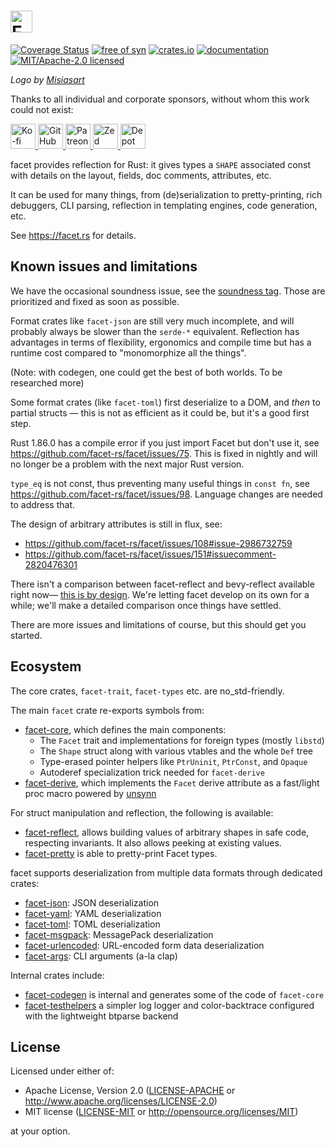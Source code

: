 <h1>
<picture>
    <source type="image/webp" media="(prefers-color-scheme: dark)" srcset="https://github.com/facet-rs/facet/raw/main/static/logo-v2/facet-b-dark.webp">
    <source type="image/png" media="(prefers-color-scheme: dark)" srcset="https://github.com/facet-rs/facet/raw/main/static/logo-v2/facet-b-dark.png">
    <source type="image/webp" srcset="https://github.com/facet-rs/facet/raw/main/static/logo-v2/facet-b-light.webp">
    <img src="https://github.com/facet-rs/facet/raw/main/static/logo-v2/facet-b-light.png" height="35" alt="Facet logo - a reflection library for Rust">
</picture>
</h1>

[![Coverage Status](https://coveralls.io/repos/github/facet-rs/facet/badge.svg?branch=main)](https://coveralls.io/github/facet-rs/facet?branch=main)
[![free of syn](https://img.shields.io/badge/free%20of-syn-hotpink)](https://github.com/fasterthanlime/free-of-syn)
[![crates.io](https://img.shields.io/crates/v/facet.svg)](https://crates.io/crates/facet)
[![documentation](https://docs.rs/facet/badge.svg)](https://docs.rs/facet)
[![MIT/Apache-2.0 licensed](https://img.shields.io/crates/l/facet.svg)](./LICENSE)

_Logo by [Misiasart](https://misiasart.com/)_

Thanks to all individual and corporate sponsors, without whom this work could not exist:

<p> <a href="https://ko-fi.com/fasterthanlime">
<picture>
<source media="(prefers-color-scheme: dark)" srcset="https://github.com/facet-rs/facet/raw/main/static/sponsors-v3/kofi-dark.svg">
<img src="https://github.com/facet-rs/facet/raw/main/static/sponsors-v3/kofi-light.svg" height="40" alt="Ko-fi">
</picture>
</a> <a href="https://github.com/sponsors/fasterthanlime">
<picture>
<source media="(prefers-color-scheme: dark)" srcset="https://github.com/facet-rs/facet/raw/main/static/sponsors-v3/github-dark.svg">
<img src="https://github.com/facet-rs/facet/raw/main/static/sponsors-v3/github-light.svg" height="40" alt="GitHub Sponsors">
</picture>
</a> <a href="https://patreon.com/fasterthanlime">
<picture>
<source media="(prefers-color-scheme: dark)" srcset="https://github.com/facet-rs/facet/raw/main/static/sponsors-v3/patreon-dark.svg">
<img src="https://github.com/facet-rs/facet/raw/main/static/sponsors-v3/patreon-light.svg" height="40" alt="Patreon">
</picture>
</a> <a href="https://zed.dev">
<picture>
<source media="(prefers-color-scheme: dark)" srcset="https://github.com/facet-rs/facet/raw/main/static/sponsors-v3/zed-dark.svg">
<img src="https://github.com/facet-rs/facet/raw/main/static/sponsors-v3/zed-light.svg" height="40" alt="Zed">
</picture>
</a> <a href="https://depot.dev?utm_source=facet">
<picture>
<source media="(prefers-color-scheme: dark)" srcset="https://github.com/facet-rs/facet/raw/main/static/sponsors-v3/depot-dark.svg">
<img src="https://github.com/facet-rs/facet/raw/main/static/sponsors-v3/depot-light.svg" height="40" alt="Depot">
</picture>
</a> </p>


facet provides reflection for Rust: it gives types a `SHAPE` associated
const with details on the layout, fields, doc comments, attributes, etc.

It can be used for many things, from (de)serialization to pretty-printing,
rich debuggers, CLI parsing, reflection in templating engines, code
generation, etc.

See <https://facet.rs> for details.

## Known issues and limitations

We have the occasional soundness issue, see the [soundness tag](https://github.com/facet-rs/facet/issues?q=is%3Aissue%20state%3Aopen%20label%3A%22%F0%9F%8E%BA%20soundness%22).
Those are prioritized and fixed as soon as possible.

Format crates like `facet-json` are still very much incomplete, and will
probably always be slower than the `serde-*` equivalent. Reflection has
advantages in terms of flexibility, ergonomics and compile time but has
a runtime cost compared to "monomorphize all the things".

(Note: with codegen, one could get the best of both worlds. To be researched
more)

Some format crates (like `facet-toml`) first deserialize to a DOM, and _then_
to partial structs — this is not as efficient as it could be, but it's a good
first step.

Rust 1.86.0 has a compile error if you just import Facet but don't use it, see
<https://github.com/facet-rs/facet/issues/75>. This is fixed in nightly and will
no longer be a problem with the next major Rust version.

`type_eq` is not const, thus preventing many useful things in `const fn`, see
<https://github.com/facet-rs/facet/issues/98>. Language changes are needed
to address that.

The design of arbitrary attributes is still in flux, see:

  * <https://github.com/facet-rs/facet/issues/108#issue-2986732759>
  * <https://github.com/facet-rs/facet/issues/151#issuecomment-2820476301>

There isn't a comparison between facet-reflect and bevy-reflect available right
now— [this is by design](https://github.com/facet-rs/facet/issues/298). We're
letting facet develop on its own for a while; we'll make a detailed comparison
once things have settled.

There are more issues and limitations of course, but this should get you started.

## Ecosystem

The core crates, `facet-trait`, `facet-types` etc. are no_std-friendly.

The main `facet` crate re-exports symbols from:

- [facet-core](https://github.com/facet-rs/facet/tree/main/facet-core), which defines the main components:
  - The `Facet` trait and implementations for foreign types (mostly `libstd`)
  - The `Shape` struct along with various vtables and the whole `Def` tree
  - Type-erased pointer helpers like `PtrUninit`, `PtrConst`, and `Opaque`
  - Autoderef specialization trick needed for `facet-derive`
- [facet-derive](https://github.com/facet-rs/facet/tree/main/facet-derive), which implements the `Facet` derive attribute as a fast/light proc macro powered by [unsynn](https://docs.rs/unsynn)

For struct manipulation and reflection, the following is available:

- [facet-reflect](https://github.com/facet-rs/facet/tree/main/facet-reflect),
  allows building values of arbitrary shapes in safe code, respecting invariants.
  It also allows peeking at existing values.
- [facet-pretty](https://github.com/facet-rs/facet/tree/main/facet-pretty) is able to pretty-print Facet types.

facet supports deserialization from multiple data formats through dedicated crates:

- [facet-json](https://github.com/facet-rs/facet/tree/main/facet-json): JSON deserialization
- [facet-yaml](https://github.com/facet-rs/facet/tree/main/facet-yaml): YAML deserialization
- [facet-toml](https://github.com/facet-rs/facet/tree/main/facet-toml): TOML deserialization
- [facet-msgpack](https://github.com/facet-rs/facet/tree/main/facet-msgpack): MessagePack deserialization
- [facet-urlencoded](https://github.com/facet-rs/facet/tree/main/facet-urlencoded): URL-encoded form data deserialization
- [facet-args](https://github.com/facet-rs/facet/tree/main/facet-args): CLI arguments (a-la clap)

Internal crates include:

- [facet-codegen](https://github.com/facet-rs/facet/tree/main/facet-codegen) is internal and generates some of the code of `facet-core`
- [facet-testhelpers](https://github.com/facet-rs/facet/tree/main/facet-testhelpers) a simpler log logger and color-backtrace configured with the lightweight btparse backend

## License

Licensed under either of:

- Apache License, Version 2.0 ([LICENSE-APACHE](https://github.com/facet-rs/facet/blob/main/LICENSE-APACHE) or <http://www.apache.org/licenses/LICENSE-2.0>)
- MIT license ([LICENSE-MIT](https://github.com/facet-rs/facet/blob/main/LICENSE-MIT) or <http://opensource.org/licenses/MIT>)

at your option.
